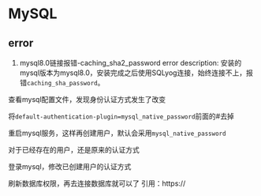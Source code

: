 # MySQL


## error
1. mysql8.0链接报错-caching_sha2_password
  error description: 安装的mysql版本为mysql8.0，安装完成之后使用SQLyog连接，始终连接不上，报错`caching_sha_password`。

  查看mysql配置文件，发现身份认证方式发生了改变

  将`default-authentication-plugin=mysql_native_password`前面的#去掉

  重启mysql服务，这样再创建用户，默认会采用`mysql_native_password`

  对于已经存在的用户，还是原来的认证方式

  登录mysql，修改已创建用户的认证方式

  刷新数据库权限，再去连接数据库就可以了
引用：https://

